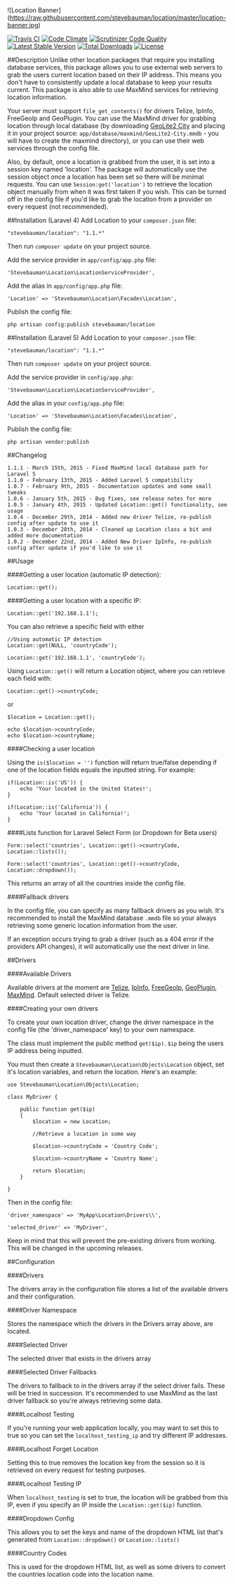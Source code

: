 ![Location Banner]
(https://raw.githubusercontent.com/stevebauman/location/master/location-banner.jpg)

[![Travis CI](https://travis-ci.org/stevebauman/location.svg?branch=master)](https://travis-ci.org/stevebauman/location)
[![Code Climate](https://codeclimate.com/github/stevebauman/location/badges/gpa.svg)](https://codeclimate.com/github/stevebauman/location)
[![Scrutinizer Code Quality](https://scrutinizer-ci.com/g/stevebauman/location/badges/quality-score.png?b=master)](https://scrutinizer-ci.com/g/stevebauman/location/?branch=master)
[![Latest Stable Version](https://poser.pugx.org/stevebauman/location/v/stable.svg)](https://packagist.org/packages/stevebauman/location) 
[![Total Downloads](https://poser.pugx.org/stevebauman/location/downloads.svg)](https://packagist.org/packages/stevebauman/location) 
[![License](https://poser.pugx.org/stevebauman/location/license.svg)](https://packagist.org/packages/stevebauman/location)

##Description
Unlike other location packages that require you installing database services, this package allows you to use external web servers to grab the users current location based on their IP address.
This means you don't have to consistently update a local database to keep your results current. This package is also able to use MaxMind services for retrieving location information.

Your server must support `file_get_contents()` for drivers Telize, IpInfo, FreeGeoIp and GeoPlugin. You can use the MaxMind driver for grabbing location through local database (by downloading <a href="http://dev.maxmind.com/geoip/geoip2/geolite2/#Downloads">GeoLite2 City</a> and placing it in your project source: `app/database/maxmind/GeoLite2-City.mmdb` - you will have to create the maxmind directory), or you can use their web services through the config file.

Also, by default, once a location is grabbed from the user, it is set into a session key named 'location'. The package will automatically
use the session object once a location has been set so there will be minimal requests. You can use `Session:get('location')` to retrieve the location object manually from when it was first taken if you wish.
This can be turned off in the config file if you'd like to grab the location from a provider on every request (not recommended).

##Installation (Laravel 4)
Add Location to your `composer.json` file:

	"stevebauman/location": "1.1.*"

Then run `composer update` on your project source.

Add the service provider in `app/config/app.php` file:

	'Stevebauman\Location\LocationServiceProvider',
	
Add the alias in `app/config/app.php` file:

	'Location' => 'Stevebauman\Location\Facades\Location',

Publish the config file:

	php artisan config:publish stevebauman/location

##Installation (Laravel 5)
Add Location to your `composer.json` file:

	"stevebauman/location": "1.1.*"

Then run `composer update` on your project source.

Add the service provider in `config/app.php`:

	'Stevebauman\Location\LocationServiceProvider',

Add the alias in your `config/app.php` file:

	'Location' => 'Stevebauman\Location\Facades\Location',

Publish the config file:

    php artisan vendor:publish

##Changelog
    
    1.1.1 - March 15th, 2015 - Fixed MaxMind local database path for Laravel 5
    1.1.0 - February 13th, 2015 - Added Laravel 5 compatibility
    1.0.7 - February 9th, 2015 - Documentation updates and some small tweaks
    1.0.6 - January 5th, 2015 - Bug fixes, see release notes for more
    1.0.5 - January 4th, 2015 - Updated Location::get() functionality, see usage
    1.0.4 - December 29th, 2014 - Added new driver Telize, re-publish config after update to use it
    1.0.3 - December 28th, 2014 - Cleaned up Location class a bit and added more documentation
    1.0.2 - December 22nd, 2014 - Added New Driver IpInfo, re-publish config after update if you'd like to use it

##Usage

####Getting a user location (automatic IP detection):

    Location::get();

####Getting a user location with a specific IP:

    Location::get('192.168.1.1');
    
You can also retrieve a specific field with either
    
    //Using automatic IP detection
    Location::get(NULL, 'countryCode');
    
    Location::get('192.168.1.1', 'countryCode');

Using `Location::get()` will return a Location object, where you can retrieve each field with:

    Location::get()->countryCode;

or

    $location = Location::get();
    
    echo $location->countryCode;
    echo $location->countryName;

####Checking a user location

Using the `is($location = '')` function will return true/false depending if
one of the location fields equals the inputted string. For example:

    if(Location::is('US')) {
        echo 'Your located in the United States!';
    }

    if(Location::is('California')) {
        echo 'Your located in California!';
    }

####Lists function for Laravel Select Form (or Dropdown for Beta users)
    
    Form::select('countries', Location::get()->countryCode, Location::lists());
    
    Form::select('countries', Location::get()->countryCode, Location::dropdown());

This returns an array of all the countries inside the config file.

####Fallback drivers

In the config file, you can specify as many fallback drivers as you wish. It's recommended to install
the MaxMind database `.mmdb` file so your always retrieving some generic location information from the user.

If an exception occurs trying to grab a driver (such as a 404 error if the providers API changes), it will automatically
use the next driver in line.

##Drivers

####Available Drivers

Available drivers at the moment are [Telize](http://www.telize.com/), [IpInfo](https://ipinfo.io/), [FreeGeoIp](https://freegeoip.net/), [GeoPlugin](http://www.geoplugin.com/), [MaxMind](https://www.maxmind.com/en/home). Default selected driver is Telize.

####Creating your own drivers

To create your own location driver, change the driver namespace in the config file (the 'driver_namespace' key) to your own namespace.

The class must implement the public method `get($ip)`. `$ip` being the users IP address being inputted.

You must then create a `Stevebauman\Location\Objects\Location` object, set it's location variables, and return the location. Here's an example:
    
    use Stevebauman\Location\Objects\Location;

    class MyDriver {
        
        public function get($ip)
        {
            $location = new Location;

            //Retrieve a location in some way
            
            $location->countryCode = 'Country Code';

            $location->countryName = 'Country Name';
            
            return $location;
        }

    }

Then in the config file:

    'driver_namespace' => 'MyApp\Location\Drivers\\',

    'selected_driver' => 'MyDriver',

Keep in mind that this will prevent the pre-existing drivers from working. This will be changed in the upcoming releases.

##Configuration

####Drivers

The drivers array in the configuration file stores a list of the available drivers and their configuration.

####Driver Namespace

Stores the namespace which the drivers in the Drivers array above, are located.

####Selected Driver

The selected driver that exists in the drivers array

####Selected Driver Fallbacks

The drivers to fallback to in the drivers array if the select driver fails. These will be tried in succession. 
It's recommended to use MaxMind as the last driver fallback so you're always retrieving some data.

####Localhost Testing

If you're running your web application locally, you may want to set this to true so you can set the `localhost_testing_ip`
and try different IP addresses.

####Localhost Forget Location

Setting this to true removes the location key from the session so it is retrieved on every request for testing purposes.

####Localhost Testing IP

When `localhost_testing` is set to true, the location will be grabbed from this IP, even if you specify an IP inside the
`Location::get($ip)` function.

####Dropdown Config

This allows you to set the keys and name of the dropdown HTML list that's generated from `Location::dropdown()` or `Location::lists()`

####Country Codes

This is used for the dropdown HTML list, as well as some drivers to convert the countries location code into the location name.